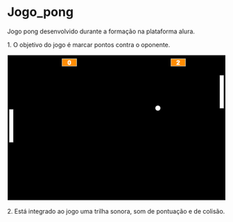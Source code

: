 <h1> Jogo_pong </h1>

<p>Jogo pong desenvolvido durante a formação na plataforma alura.</p>

<p> 1. O objetivo do jogo é marcar pontos contra o oponente. </p>

![Imagem do jogo](tela_jogando.png)

<p> 2. Está integrado ao jogo uma trilha sonora, som de pontuação e de colisão. </p>